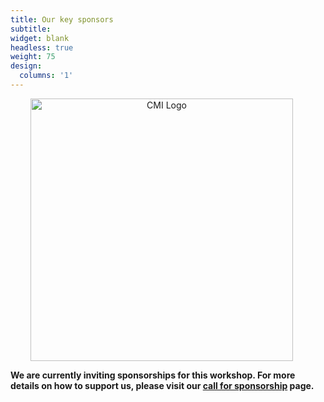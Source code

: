 ```yaml
---
title: Our key sponsors
subtitle: 
widget: blank
headless: true
weight: 75
design:
  columns: '1'
---
```


<div style="text-align: center;">
  <img src="/media/henry_royce_institute_logo.png" alt="CMI Logo" style="width: 420px; height: auto; display: inline-block; margin-right: 20px;">
</div>

**We are currently inviting sponsorships for this workshop. For more details on how to support us, please visit our [call for sponsorship](https://multimodalai.github.io/call_for_sponsorship/) page.**
